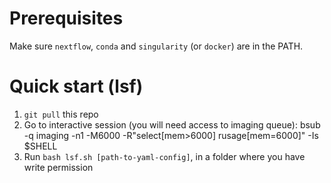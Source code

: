 # Prerequisites

Make sure `nextflow`, `conda` and `singularity` (or `docker`) are in the PATH.

# Quick start (lsf)

1. `git pull` this repo
2. Go to interactive session (you will need access to imaging queue):
    bsub -q imaging -n1 -M6000 -R"select[mem>6000] rusage[mem=6000]" -Is $SHELL
3. Run `bash lsf.sh [path-to-yaml-config]`, in a folder where you have write permission
